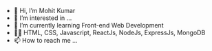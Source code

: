 - 👋 Hi, I’m Mohit Kumar
- 👀 I’m interested in ...
- 🌱 I’m currently learning Front-end Web Development
- 👩‍💻 HTML, CSS, Javascript, ReactJs, NodeJs, ExpressJs, MongoDB
- 📫 How to reach me ...

<!---
GeekCoder23/GeekCoder23 is a ✨ special ✨ repository because its `README.md` (this file) appears on your GitHub profile.
You can click the Preview link to take a look at your changes.
--->
